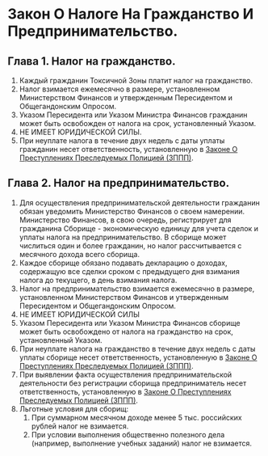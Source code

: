 # Закон О Налоге На Гражданство И Предпринимательство.

## Глава 1. Налог на гражданство.

1. Каждый гражданин Токсичной Зоны платит налог на гражданство.
2. Налог взимается ежемесячно в размере, установленном Министерством Финансов и утвержденным Пересидентом и Общегандонским Опросом.
3. Указом Пересидента или Указом Министра Финансов гражданин может быть освобожден от налога на срок, установленный Указом.
4. НЕ ИМЕЕТ ЮРИДИЧЕСКОЙ СИЛЫ.
5. При неуплате налога в течение двух недель с даты уплаты гражданин несет ответственность, установленную в [Законе О Преступлениях Преследуемых Полицией (ЗППП)](Закон%20О%20Преступлениях%20Пресекаемых%20Полицией.md).

## Глава 2. Налог на предпринимательство.

1. Для осуществления предпринимательской деятельности гражданин обязан уведомить Министерство Финансов о своем намерении. Министерство Финансов, в свою очередь, регистрирует для гражданина Сборище - экономическую единицу для учета сделок и уплаты налога на предпринимательство. В сборище может числиться один и более гражданин, но налог рассчитывается с месячного дохода всего сборища.
2. Каждое сборище обязано подавать декларацию о доходах, содержащую все сделки сроком с предыдущего дня взимания налога до текущего, в день взимания налога.  
3. Налог на предпринимательство взимается ежемесячно в размере, установленном Министерством Финансов и утвержденным Пересидентом и Общегандонским Опросом.
4. НЕ ИМЕЕТ ЮРИДИЧЕСКОЙ СИЛЫ
5. Указом Пересидента или Указом Министра Финансов сборище может быть освобождено от налога на гражданство на срок, установленный Указом.
6. При неуплате налога на гражданство в течение двух недель с даты уплаты сборище несет ответственность, установленную в [Законе О Преступлениях Преследуемых Полицией (ЗППП)](Закон%20О%20Преступлениях%20Пресекаемых%20Полицией.md).
7. При выявлении факта осуществления предпринимательской деятельности без регистрации сборища предприниматель несет ответственность, установленную в [Законе О Преступлениях Преследуемых Полицией (ЗППП)](Закон%20О%20Преступлениях%20Пресекаемых%20Полицией.md).
7. Льготные условия для сборищ:
    1. При суммарном месячном доходе менее 5 тыс. российских рублей налог не взимается.
    2. При условии выполнения общественно полезного дела (например, выполнение учебных заданий) налог не взимается.
